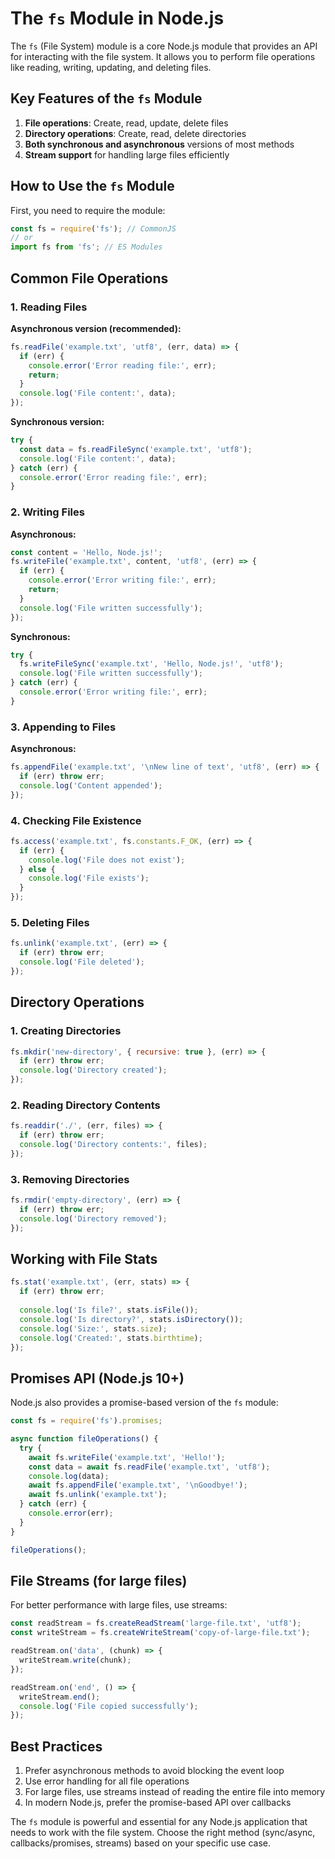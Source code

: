 # The `fs` Module in Node.js

The `fs` (File System) module is a core Node.js module that provides an API for interacting with the file system. It allows you to perform file operations like reading, writing, updating, and deleting files.

## Key Features of the `fs` Module

1. **File operations**: Create, read, update, delete files
2. **Directory operations**: Create, read, delete directories
3. **Both synchronous and asynchronous** versions of most methods
4. **Stream support** for handling large files efficiently

## How to Use the `fs` Module

First, you need to require the module:

```javascript
const fs = require('fs'); // CommonJS
// or
import fs from 'fs'; // ES Modules
```

## Common File Operations

### 1. Reading Files

**Asynchronous version (recommended):**

```javascript
fs.readFile('example.txt', 'utf8', (err, data) => {
  if (err) {
    console.error('Error reading file:', err);
    return;
  }
  console.log('File content:', data);
});
```

**Synchronous version:**

```javascript
try {
  const data = fs.readFileSync('example.txt', 'utf8');
  console.log('File content:', data);
} catch (err) {
  console.error('Error reading file:', err);
}
```

### 2. Writing Files

**Asynchronous:**

```javascript
const content = 'Hello, Node.js!';
fs.writeFile('example.txt', content, 'utf8', (err) => {
  if (err) {
    console.error('Error writing file:', err);
    return;
  }
  console.log('File written successfully');
});
```

**Synchronous:**

```javascript
try {
  fs.writeFileSync('example.txt', 'Hello, Node.js!', 'utf8');
  console.log('File written successfully');
} catch (err) {
  console.error('Error writing file:', err);
}
```

### 3. Appending to Files

**Asynchronous:**

```javascript
fs.appendFile('example.txt', '\nNew line of text', 'utf8', (err) => {
  if (err) throw err;
  console.log('Content appended');
});
```

### 4. Checking File Existence

```javascript
fs.access('example.txt', fs.constants.F_OK, (err) => {
  if (err) {
    console.log('File does not exist');
  } else {
    console.log('File exists');
  }
});
```

### 5. Deleting Files

```javascript
fs.unlink('example.txt', (err) => {
  if (err) throw err;
  console.log('File deleted');
});
```

## Directory Operations

### 1. Creating Directories

```javascript
fs.mkdir('new-directory', { recursive: true }, (err) => {
  if (err) throw err;
  console.log('Directory created');
});
```

### 2. Reading Directory Contents

```javascript
fs.readdir('./', (err, files) => {
  if (err) throw err;
  console.log('Directory contents:', files);
});
```

### 3. Removing Directories

```javascript
fs.rmdir('empty-directory', (err) => {
  if (err) throw err;
  console.log('Directory removed');
});
```

## Working with File Stats

```javascript
fs.stat('example.txt', (err, stats) => {
  if (err) throw err;
  
  console.log('Is file?', stats.isFile());
  console.log('Is directory?', stats.isDirectory());
  console.log('Size:', stats.size);
  console.log('Created:', stats.birthtime);
});
```

## Promises API (Node.js 10+)

Node.js also provides a promise-based version of the `fs` module:

```javascript
const fs = require('fs').promises;

async function fileOperations() {
  try {
    await fs.writeFile('example.txt', 'Hello!');
    const data = await fs.readFile('example.txt', 'utf8');
    console.log(data);
    await fs.appendFile('example.txt', '\nGoodbye!');
    await fs.unlink('example.txt');
  } catch (err) {
    console.error(err);
  }
}

fileOperations();
```

## File Streams (for large files)

For better performance with large files, use streams:

```javascript
const readStream = fs.createReadStream('large-file.txt', 'utf8');
const writeStream = fs.createWriteStream('copy-of-large-file.txt');

readStream.on('data', (chunk) => {
  writeStream.write(chunk);
});

readStream.on('end', () => {
  writeStream.end();
  console.log('File copied successfully');
});
```

## Best Practices

1. Prefer asynchronous methods to avoid blocking the event loop
2. Use error handling for all file operations
3. For large files, use streams instead of reading the entire file into memory
5. In modern Node.js, prefer the promise-based API over callbacks

The `fs` module is powerful and essential for any Node.js application that needs to work with the file system. Choose the right method (sync/async, callbacks/promises, streams) based on your specific use case.
